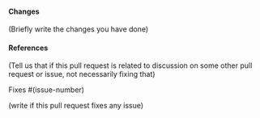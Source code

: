 #### Changes

(Briefly write the changes you have done)

#### References

(Tell us that if this pull request is related to discussion on some other pull request or issue, not necessarily fixing that)

Fixes #(issue-number)

(write if this pull request fixes any issue)
